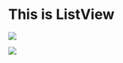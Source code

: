 # This is ListView

![](https://i.loli.net/2018/04/02/5ac1961167dbf.jpg)



![](https://i.loli.net/2018/04/02/5ac1962ab9cd0.jpg)